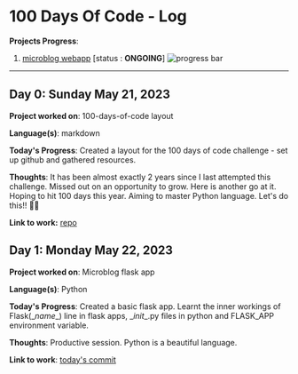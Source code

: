 # 100 Days Of Code - Log

**Projects Progress**:

1. [microblog webapp](https://blog.miguelgrinberg.com/post/the-flask-mega-tutorial-part-i-hello-world) [status : **ONGOING**]
![progress bar](https://geps.dev/progress/1)

---

## Day 0: Sunday May 21, 2023

**Project worked on**: 100-days-of-code layout

**Language(s)**: markdown

**Today's Progress**: Created a layout for the 100 days of code challenge - set up github and gathered resources.

**Thoughts**: It has been almost exactly 2 years since I last attempted this challenge.
Missed out on an opportunity to grow. Here is another go at it.
Hoping to hit 100 days this year. Aiming to master Python language. Let's do this!! 💪🏾

**Link to work:** [repo](https://github.com/RonCollins-MM/100-days-of-code)

## Day 1: Monday May 22, 2023

**Project worked on**: Microblog flask app

**Language(s)**: Python

**Today's Progress**: Created a basic flask app. Learnt the inner workings of
Flask(\__name__) line in flask apps, \__init__.py files in python and FLASK_APP environment variable.

**Thoughts**: Productive session. Python is a beautiful language.

**Link to work**: [today's commit](https://github.com/RonCollins-MM/microblog/commit/28ff8af631d7c2bbbae45d70bef32d91931ceece)
